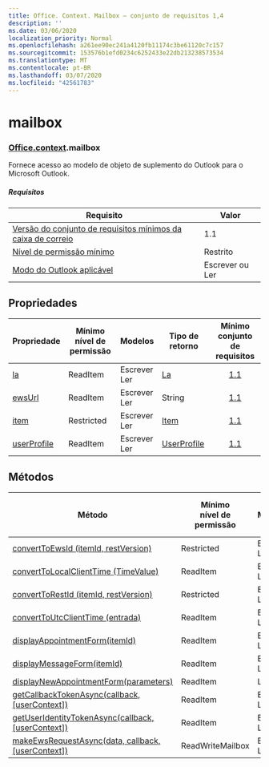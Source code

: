 ```yaml
---
title: Office. Context. Mailbox – conjunto de requisitos 1,4
description: ''
ms.date: 03/06/2020
localization_priority: Normal
ms.openlocfilehash: a261ee90ec241a4120fb11174c3be61120c7c157
ms.sourcegitcommit: 153576b1efd0234c6252433e22db213238573534
ms.translationtype: MT
ms.contentlocale: pt-BR
ms.lasthandoff: 03/07/2020
ms.locfileid: "42561783"
---
```

# <a name="mailbox"></a>mailbox

### <a name="officecontextmailbox"></a>[Office](office.md)[.context](office.context.md).mailbox

Fornece acesso ao modelo de objeto de suplemento do Outlook para o Microsoft Outlook.

##### <a name="requirements"></a>Requisitos

|Requisito| Valor|
|---|---|
|[Versão do conjunto de requisitos mínimos da caixa de correio](../../requirement-sets/outlook-api-requirement-sets.md)| 1.1|
|[Nível de permissão mínimo](../../../outlook/understanding-outlook-add-in-permissions.md)| Restrito|
|[Modo do Outlook aplicável](../../../outlook/outlook-add-ins-overview.md#extension-points)| Escrever ou Ler|

## <a name="properties"></a>Propriedades

| Propriedade | Mínimo<br>nível de permissão | Modelos | Tipo de retorno | Mínimo<br>conjunto de requisitos |
|---|---|---|---|:---:|
| [la](/javascript/api/outlook/office.mailbox?view=outlook-js-1.4#diagnostics) | ReadItem | Escrever<br>Ler | [La](/javascript/api/outlook/office.diagnostics?view=outlook-js-1.4) | [1.1](../requirement-set-1.1/outlook-requirement-set-1.1.md) |
| [ewsUrl](/javascript/api/outlook/office.mailbox?view=outlook-js-1.4#ewsurl) | ReadItem | Escrever<br>Ler | String | [1.1](../requirement-set-1.1/outlook-requirement-set-1.1.md) |
| [item](office.context.mailbox.item.md) | Restricted | Escrever<br>Ler | [Item](/javascript/api/outlook/office.item?view=outlook-js-1.4) | [1.1](../requirement-set-1.1/outlook-requirement-set-1.1.md) |
| [userProfile](/javascript/api/outlook/office.mailbox?view=outlook-js-1.4#userprofile) | ReadItem | Escrever<br>Ler | [UserProfile](/javascript/api/outlook/office.userprofile?view=outlook-js-1.4) | [1.1](../requirement-set-1.1/outlook-requirement-set-1.1.md) |

## <a name="methods"></a>Métodos

| Método | Mínimo<br>nível de permissão | Modelos | Mínimo<br>conjunto de requisitos |
|---|---|---|:---:|
| [convertToEwsId (itemId, restVersion)](/javascript/api/outlook/office.mailbox?view=outlook-js-1.4#converttoewsid-itemid--restversion-) | Restricted | Escrever<br>Ler | [1.3](../requirement-set-1.3/outlook-requirement-set-1.3.md) |
| [convertToLocalClientTime (TimeValue)](/javascript/api/outlook/office.mailbox?view=outlook-js-1.4#converttolocalclienttime-timevalue-) | ReadItem | Escrever<br>Ler | [1.1](../requirement-set-1.1/outlook-requirement-set-1.1.md) |
| [convertToRestId (itemId, restVersion)](/javascript/api/outlook/office.mailbox?view=outlook-js-1.4#converttorestid-itemid--restversion-) | Restricted | Escrever<br>Ler | [1.3](../requirement-set-1.3/outlook-requirement-set-1.3.md) |
| [convertToUtcClientTime (entrada)](/javascript/api/outlook/office.mailbox?view=outlook-js-1.4#converttoutcclienttime-input-) | ReadItem | Escrever<br>Ler | [1.1](../requirement-set-1.1/outlook-requirement-set-1.1.md) |
| [displayAppointmentForm(itemId)](/javascript/api/outlook/office.mailbox?view=outlook-js-1.4#displayappointmentform-itemid-) | ReadItem | Escrever<br>Ler | [1.1](../requirement-set-1.1/outlook-requirement-set-1.1.md) |
| [displayMessageForm(itemId)](/javascript/api/outlook/office.mailbox?view=outlook-js-1.4#displaymessageform-itemid-) | ReadItem | Escrever<br>Ler | [1.1](../requirement-set-1.1/outlook-requirement-set-1.1.md) |
| [displayNewAppointmentForm(parameters)](/javascript/api/outlook/office.mailbox?view=outlook-js-1.4#displaynewappointmentform-parameters-) | ReadItem | Ler | [1.1](../requirement-set-1.1/outlook-requirement-set-1.1.md) |
| [getCallbackTokenAsync(callback, [userContext])](/javascript/api/outlook/office.mailbox?view=outlook-js-1.4#getcallbacktokenasync-callback--usercontext-) | ReadItem | Escrever<br>Ler | [1.3](../requirement-set-1.3/outlook-requirement-set-1.3.md)<br>[1.1](../requirement-set-1.1/outlook-requirement-set-1.1.md) |
| [getUserIdentityTokenAsync(callback, [userContext])](/javascript/api/outlook/office.mailbox?view=outlook-js-1.4#getuseridentitytokenasync-callback--usercontext-) | ReadItem | Escrever<br>Ler | [1.1](../requirement-set-1.1/outlook-requirement-set-1.1.md) |
| [makeEwsRequestAsync(data, callback, [userContext])](/javascript/api/outlook/office.mailbox?view=outlook-js-1.4#makeewsrequestasync-data--callback--usercontext-) | ReadWriteMailbox | Escrever<br>Ler | [1.1](../requirement-set-1.1/outlook-requirement-set-1.1.md) |
